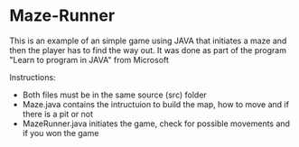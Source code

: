# Maze-Runner
This is an example of an simple game using JAVA that initiates a maze and then the player has to find the way out. It was done as part of the program "Learn to program in JAVA" from Microsoft

Instructions:
- Both files must be in the same source (src) folder
- Maze.java contains the intructuion to build the map, how to move and if there is a pit or not
- MazeRunner.java initiates the game, check for possible movements and if you won the game
